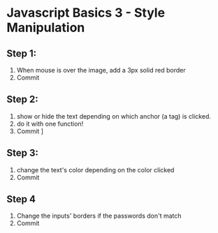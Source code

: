 # Javascript Basics 3 - Style Manipulation

## Step 1:

1. When mouse is over the image, add a 3px solid red border
2. Commit

## Step 2:

1. show or hide the text depending on which anchor (a tag) is clicked.
2. do it with one function!
3. Commit
]
## Step 3:

1. change the text's color depending on the color clicked
2. Commit

## Step 4

1. Change the inputs' borders if the passwords don't match
2. Commit
